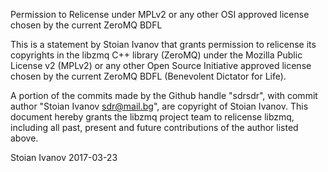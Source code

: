   Permission to Relicense under MPLv2 or any other OSI approved license 
chosen by the current ZeroMQ BDFL

  This is a statement by Stoian Ivanov that grants permission to relicense
its copyrights in the libzmq C++ library (ZeroMQ) under the Mozilla Public 
License v2 (MPLv2) or any other Open Source Initiative approved license 
chosen by the current ZeroMQ BDFL (Benevolent Dictator for Life).

  A portion of the commits made by the Github handle "sdrsdr", with commit 
author "Stoian Ivanov sdr@mail.bg", are copyright of Stoian Ivanov. This 
document hereby grants the libzmq project team to relicense libzmq, 
including all past, present and future contributions of the author listed above.

Stoian Ivanov
2017-03-23
